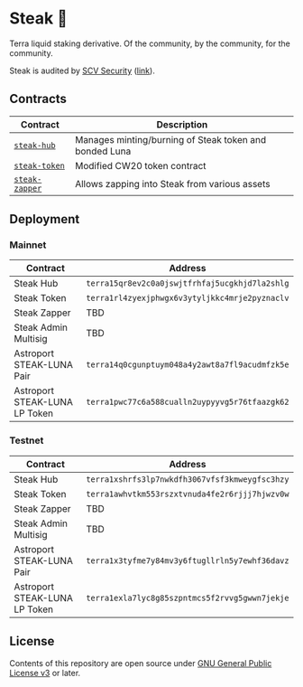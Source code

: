# Steak 🥩

Terra liquid staking derivative. Of the community, by the community, for the community.

Steak is audited by [SCV Security](https://twitter.com/TerraSCV) ([link](https://github.com/SCV-Security/PublicReports/blob/main/CW/St4k3h0us3/St4k3h0us3%20-%20Steak%20Contracts%20Audit%20Review%20-%20%20v1.0.pdf)).

## Contracts

| Contract                             | Description                                            |
| ------------------------------------ | ------------------------------------------------------ |
| [`steak-hub`](./contracts/hub)       | Manages minting/burning of Steak token and bonded Luna |
| [`steak-token`](./contracts/token)   | Modified CW20 token contract                           |
| [`steak-zapper`](./contracts/zapper) | Allows zapping into Steak from various assets          |

## Deployment

### Mainnet

| Contract                      | Address                                        |
| ----------------------------- | ---------------------------------------------- |
| Steak Hub                     | `terra15qr8ev2c0a0jswjtfrhfaj5ucgkhjd7la2shlg` |
| Steak Token                   | `terra1rl4zyexjphwgx6v3ytyljkkc4mrje2pyznaclv` |
| Steak Zapper                  | TBD                                            |
| Steak Admin Multisig          | TBD                                            |
| Astroport STEAK-LUNA Pair     | `terra14q0cgunptuym048a4y2awt8a7fl9acudmfzk5e` |
| Astroport STEAK-LUNA LP Token | `terra1pwc77c6a588cualln2uypyyvg5r76tfaazgk62` |

### Testnet

| Contract                      | Address                                        |
| ----------------------------- | ---------------------------------------------- |
| Steak Hub                     | `terra1xshrfs3lp7nwkdfh3067vfsf3kmweygfsc3hzy` |
| Steak Token                   | `terra1awhvtkm553rszxtvnuda4fe2r6rjjj7hjwzv0w` |
| Steak Zapper                  | TBD                                            |
| Steak Admin Multisig          | TBD                                            |
| Astroport STEAK-LUNA Pair     | `terra1x3tyfme7y84mv3y6ftugllrln5y7ewhf36davz` |
| Astroport STEAK-LUNA LP Token | `terra1exla7lyc8g85szpntmcs5f2rvvg5gwwn7jekje` |

## License

Contents of this repository are open source under [GNU General Public License v3](./LICENSE) or later.
